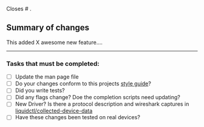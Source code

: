 Closes # .

## Summary of changes

This added X awesome new feature....

---
### Tasks that must be completed:
- [ ] Update the man page file
- [ ] Do your changes conform to this projects [style guide](docs/developer/style-guide.md)?
- [ ] Did you write tests?
- [ ] Did any flags change? Doe the completion scripts need updating?
- [ ] New Driver? Is there a protocol description and wireshark captures in [liquidctl/collected-device-data](/liquidctl/collected-device-data)
- [ ] Have these changes been tested on real devices?
